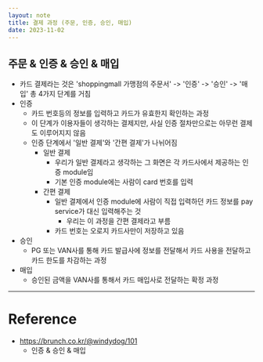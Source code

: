 ```yaml
---
layout: note
title: 결제 과정 (주문, 인증, 승인, 매입)
date: 2023-11-02
---
```





## 주문 & 인증 & 승인 & 매입

- 카드 결제라는 것은 'shoppingmall 가맹점의 주문서' -> '인증' -> '승인' -> '매입' 총 4가지 단계를 거침
- 인증
    - 카드 번호등의 정보를 입력하고 카드가 유효한지 확인하는 과정
    - 이 단계가 이용자들이 생각하는 결제지만, 사실 인증 절차만으로는 아무런 결제도 이루어지지 않음
    - 인증 단계에서 '일반 결제'와 '간편 결제'가 나뉘어짐
        - 일반 결제
            - 우리가 일반 결제라고 생각하는 그 화면은 각 카드사에서 제공하는 인증 module임
            - 기본 인증 module에는 사람이 card 번호를 입력
        - 간편 결제
            - 일반 결제에서 인증 module에 사람이 직접 입력하던 카드 정보를 pay service가 대신 입력해주는 것
                - 우리는 이 과정을 간편 결제라고 부름
            - 카드 번호는 오로지 카드사만이 저장하고 있음
- 승인
    - PG 또는 VAN사를 통해 카드 발급사에 정보를 전달해서 카드 사용을 전달하고 카드 한도를 차감하는 과정
- 매입
    - 승인된 금액을 VAN사를 통해서 카드 매입사로 전달하는 확정 과정




---




# Reference

- https://brunch.co.kr/@windydog/101
    - 인증 & 승인 & 매입
